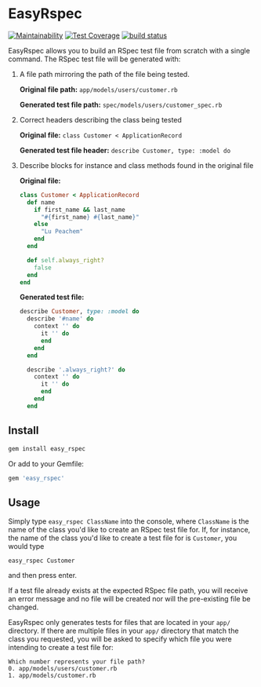 # EasyRspec
[![Maintainability](https://api.codeclimate.com/v1/badges/25a2889cda5d88e4d9df/maintainability)](https://codeclimate.com/github/jasonmattingly/easy_rspec/maintainability)
[![Test Coverage](https://api.codeclimate.com/v1/badges/25a2889cda5d88e4d9df/test_coverage)](https://codeclimate.com/github/jasonmattingly/easy_rspec/test_coverage)
[![build status](https://travis-ci.org/jasonmattingly/easy_rspec.svg?branch=master)](https://travis-ci.org/jasonmattingly/easy_rspec)

EasyRspec allows you to build an RSpec test file from scratch with a single command. The RSpec test file will be generated with:
1. A file path mirroring the path of the file being tested.

    **Original file path:** `app/models/users/customer.rb`
    
    **Generated test file path:** `spec/models/users/customer_spec.rb`
2. Correct headers describing the class being tested

    **Original file:** `class Customer < ApplicationRecord`
    
    **Generated test file header:** `describe Customer, type: :model do`
3. Describe blocks for instance and class methods found in the original file

    **Original file:**

    ```ruby
    class Customer < ApplicationRecord
      def name
        if first_name && last_name
          "#{first_name} #{last_name}"
        else
          "Lu Peachem"
        end
      end

      def self.always_right?
        false
      end
    end
    ```
    **Generated test file:**
    ```ruby
    describe Customer, type: :model do
      describe '#name' do
        context '' do
          it '' do
          end
        end
      end

      describe '.always_right?' do
        context '' do
          it '' do
          end
        end
      end
    ```
## Install
```ruby
gem install easy_rspec
```
Or add to your Gemfile:
```ruby
gem 'easy_rspec'
```
## Usage
Simply type `easy_rspec ClassName` into the console, where `ClassName` is the name of the class you'd like to create an RSpec test file for. If, for instance, the name of the class you'd like to create a test file for is `Customer`, you would type
```
easy_rspec Customer
```
and then press enter.

If a test file already exists at the expected RSpec file path, you will receive an error message and no file will be created nor will the pre-existing file be changed.

EasyRspec only generates tests for files that are located in your `app/` directory. If there are multiple files in your `app/` directory that match the class you requested, you will be asked to specify which file you were intending to create a test file for:
```
Which number represents your file path?
0. app/models/users/customer.rb
1. app/models/customer.rb
```
